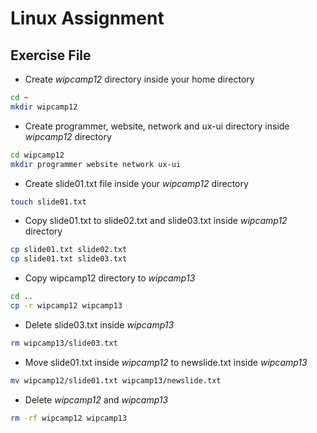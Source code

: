 # Linux Assignment
## Exercise File
* Create _wipcamp12_ directory inside your home directory
```bash
cd ~  
mkdir wipcamp12
```

* Create programmer, website, network and ux-ui directory inside _wipcamp12_ directory
```bash
cd wipcamp12  
mkdir programmer website network ux-ui
```

* Create slide01.txt file inside your _wipcamp12_ directory
```bash
touch slide01.txt  
```

* Copy slide01.txt to slide02.txt and slide03.txt inside _wipcamp12_ directory
```bash
cp slide01.txt slide02.txt  
cp slide01.txt slide03.txt
```

* Copy wipcamp12 directory to _wipcamp13_
```bash
cd ..
cp -r wipcamp12 wipcamp13
```

* Delete slide03.txt inside _wipcamp13_
```bash
rm wipcamp13/slide03.txt
```

* Move slide01.txt inside _wipcamp12_ to newslide.txt inside _wipcamp13_
```bash
mv wipcamp12/slide01.txt wipcamp13/newslide.txt
```

* Delete _wipcamp12_ and _wipcamp13_
```bash
rm -rf wipcamp12 wipcamp13
```